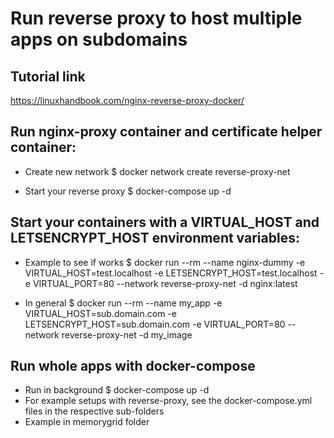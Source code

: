 # Run reverse proxy to host multiple apps on subdomains
## Tutorial link
https://linuxhandbook.com/nginx-reverse-proxy-docker/

## Run nginx-proxy container and certificate helper container:

* Create new network
$ docker network create reverse-proxy-net

* Start your reverse proxy
$ docker-compose up -d

## Start your containers with a VIRTUAL_HOST and LETSENCRYPT_HOST environment variables:

* Example to see if works
$ docker run --rm --name nginx-dummy -e VIRTUAL_HOST=test.localhost -e LETSENCRYPT_HOST=test.localhost -e VIRTUAL_PORT=80 --network reverse-proxy-net -d nginx:latest

* In general
$ docker run --rm --name my_app -e VIRTUAL_HOST=sub.domain.com -e LETSENCRYPT_HOST=sub.domain.com -e VIRTUAL_PORT=80 --network reverse-proxy-net -d my_image

## Run whole apps with docker-compose
* Run in background
$ docker-compose up -d
* For example setups with reverse-proxy, see the docker-compose.yml files in the respective sub-folders
* Example in memorygrid folder